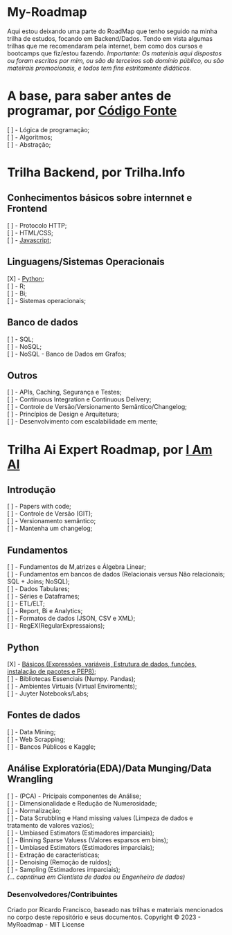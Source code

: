 # My-Roadmap

Aqui estou deixando uma parte do RoadMap que tenho seguido na minha trilha de estudos, focando em Backend/Dados.
Tendo em vista algumas trilhas que me recomendaram pela internet, bem como dos cursos e bootcamps que fiz/estou fazendo.
_Importante: Os materiais aqui dispostos ou foram escritos por mim, ou são de terceiros sob domínio público, ou são mateirais promocionais, e todos tem fins estritamente didáticos._

# A base, para saber antes de programar, por [Código Fonte](https://www.youtube.com/watch?v=BTENKdRVS2U)
[ ] - Lógica de programação;  
[ ] - Algoritmos;  
[ ] - Abstração;  

# Trilha Backend, por Trilha.Info

## Conhecimentos básicos sobre internnet e Frontend
[ ] - Protocolo HTTP;  
[ ] - HTML/CSS;  
[ ] - [Javascript](https://github.com/totorourbem/My-Roadmap/tree/main/Frontend%20-%20JavaScript);  
## Linguagens/Sistemas Operacionais
[X] - [Python](https://github.com/totorourbem/My-Roadmap/tree/main/Linguagens%20-%20Python);  
[ ] - R;  
[ ] - Bi;  
[ ] - Sistemas operacionais;  
## Banco de dados
[ ] - SQL;  
[ ] - NoSQL;  
[ ] - NoSQL - Banco de Dados em Grafos;  
## Outros
[ ] - APIs, Caching, Segurança e Testes;  
[ ] - Continuous Integration e Continuous Delivery;  
[ ] - Controle de Versão/Versionamento Semântico/Changelog;  
[ ] - Princípios de Design e Arquitetura;  
[ ] - Desenvolvimento com escalabilidade em mente;  

# Trilha Ai Expert Roadmap, por [I Am AI](https://i.am.ai/)

## Introdução
[ ] - Papers with code;  
[ ] - Controle de Versão (GIT);  
[ ] - Versionamento semântico;  
[ ] - Mantenha um changelog;  
## Fundamentos
[ ] - Fundamentos de M,atrizes e Álgebra Linear;  
[ ] - Fundamentos em bancos de dados (Relacionais versus Não relacionais; SQL + Joins; NoSQL);  
[ ] - Dados Tabulares;  
[ ] - Séries e Dataframes;  
[ ] - ETL/ELT;  
[ ] - Report, Bi e Analytics;  
[ ] - Formatos de dados (JSON, CSV e XML);  
[ ] - RegEX(RegularExpressaions);  
## Python
[X] - [Básicos (Expressões, variáveis, Estrutura de dados, funções, instalação de pacotes e PEP8)](https://github.com/totorourbem/My-Roadmap/tree/main/Linguagens%20-%20Python);  
[ ] - Bibliotecas Essenciais (Numpy. Pandas);  
[ ] - Ambientes Virtuais (Virtual Enviroments);  
[ ] - Juyter Notebooks/Labs;
## Fontes de dados
[ ] - Data Mining;  
[ ] - Web Scrapping;  
[ ] - Bancos Públicos e Kaggle;  
## Análise Exploratória(EDA)/Data Munging/Data Wrangling
[ ] - (PCA) - Pricipais componentes de Análise;  
[ ] - Dimensionalidade e Redução de Numerosidade;  
[ ] - Normalização;  
[ ] - Data Scrubbling e Hand missing values (Limpeza de dados e tratamento de valores vazios);  
[ ] - Umbiased Estimators (Estimadores imparciais);  
[ ] - Binning Sparse Valuess (Valores esparsos em bins);  
[ ] - Umbiased Estimators (Estimadores imparciais);  
[ ] - Extração de características;  
[ ] - Denoising (Remoção de ruídos);  
[ ] - Sampling (Estimadores imparciais);  
_(... copntinua em Cientísta de dados ou Engenheiro de dados)_  
### Desenvolvedores/Contribuintes
Criado por Ricardo Francisco, baseado nas trilhas e materiais mencionados no corpo deste repositório e seus documentos. 
Copyright © 2023 - MyRoadmap - MIT License
